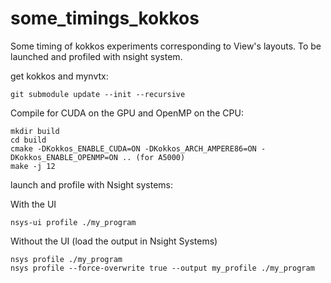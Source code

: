 # some_timings_kokkos
Some timing of kokkos experiments corresponding to View's layouts. To be launched and profiled with nsight system.

get kokkos and mynvtx:
```
git submodule update --init --recursive
```

Compile for CUDA on the GPU and OpenMP on the CPU:

```
mkdir build
cd build
cmake -DKokkos_ENABLE_CUDA=ON -DKokkos_ARCH_AMPERE86=ON -DKokkos_ENABLE_OPENMP=ON .. (for A5000)
make -j 12
```

launch and profile with Nsight systems:

With the UI
```
nsys-ui profile ./my_program 
```

Without the UI (load the output in Nsight Systems)
```
nsys profile ./my_program 
nsys profile --force-overwrite true --output my_profile ./my_program
```

